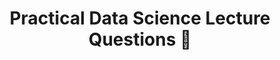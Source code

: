 ---
title: Practical Data Science Lecture Questions 🤔
redirect_to: https://docs.google.com/forms/d/e/1FAIpQLSd4oliiZYeNh76jWy-arfEtoAkCrVSsobZxPwxifWggo3EO0Q/viewform?usp=sf_link
---